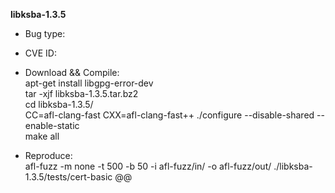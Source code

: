 **libksba-1.3.5**		
* Bug type:    			
  
* CVE ID:     			
   
* Download && Compile:   
apt-get install libgpg-error-dev   
tar -xjf libksba-1.3.5.tar.bz2   
cd libksba-1.3.5/   
CC=afl-clang-fast CXX=afl-clang-fast++ ./configure --disable-shared --enable-static   
make all   
* Reproduce:   
afl-fuzz -m none -t 500 -b 50 -i afl-fuzz/in/ -o afl-fuzz/out/ ./libksba-1.3.5/tests/cert-basic @@   
